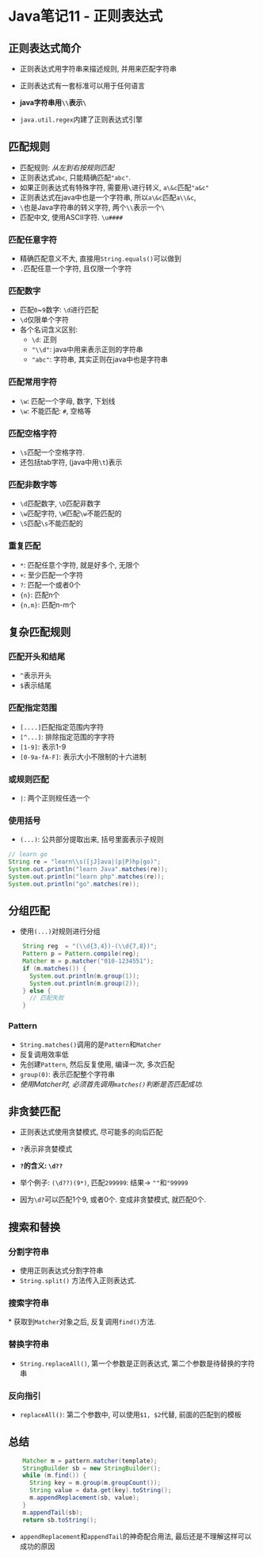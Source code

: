 # Java笔记11 - 正则表达式

## 正则表达式简介

* 正则表达式用字符串来描述规则, 并用来匹配字符串
* 正则表达式有一套标准可以用于任何语言

* **java字符串用`\\`表示`\`**
* `java.util.regex`内建了正则表达式引擎

## 匹配规则

* 匹配规则: *从左到右按规则匹配*
* 正则表达式`abc`, 只能精确匹配`"abc"`.
* 如果正则表达式有特殊字符, 需要用`\`进行转义, `a\&c`匹配`"a&c"`
* 正则表达式在java中也是一个字符串, 所以`a\&c`匹配`a\\&c`,
* `\`也是Java字符串的转义字符, 两个`\\`表示一个`\`
* 匹配中文, 使用ASCII字符. `\u####`

### 匹配任意字符

* 精确匹配意义不大, 直接用`String.equals()`可以做到
* `.`匹配任意一个字符, 且仅限一个字符

### 匹配数字

* 匹配`0`~`9`数字: `\d`进行匹配
* `\d`仅限单个字符
* 各个名词含义区别:
  * `\d`: 正则
  * `"\\d"`: java中用来表示正则的字符串
  * `"abc"`: 字符串, 其实正则在java中也是字符串

### 匹配常用字符

* `\w`: 匹配一个字母, 数字, 下划线
* `\w`: 不能匹配: `#`, 空格等

### 匹配空格字符

* `\s`匹配一个空格字符.
* 还包括tab字符, (java中用`\t`)表示

### 匹配非数字等

* `\d`匹配数字, `\D`匹配非数字
* `\w`匹配字符, `\W`匹配`\w`不能匹配的
* `\S`匹配`\s`不能匹配的

### 重复匹配

* `*`: 匹配任意个字符, 就是好多个, 无限个
* `+`: 至少匹配一个字符
* `?`: 匹配一个或者0个
* `{n}`: 匹配n个
* `{n,m}`: 匹配n-m个

## 复杂匹配规则

### 匹配开头和结尾

* `^`表示开头
* `$`表示结尾

### 匹配指定范围

* `[....]`匹配指定范围内字符
* `[^...]`: 排除指定范围的字字符
* `[1-9]`: 表示1-9
* `[0-9a-fA-F]`: 表示大小不限制的十六进制

### 或规则匹配

* `|`: 两个正则规任选一个

### 使用括号

* `(...)`: 公共部分提取出来, 括号里面表示子规则

```java
// learn go
String re = "learn\\s([jJ]ava|(p|P)hp|go)";
System.out.println("learn Java".matches(re));
System.out.println("learn php".matches(re));
System.out.println("go".matches(re));
```

## 分组匹配

* 使用`(...)`对规则进行分组

```java
    String reg  = "(\\d{3,4})-(\\d{7,8})";
    Pattern p = Pattern.compile(reg);
    Matcher m = p.matcher("010-1234551");
    if (m.matches()) {
      System.out.println(m.group(1));
      System.out.println(m.group(2));
    } else {
      // 匹配失败
    }
```

### Pattern

* `String.matches()`调用的是`Pattern`和`Matcher`
* 反复调用效率低
* 先创建`Pattern`, 然后反复使用, 编译一次, 多次匹配
* `group(0)`: 表示匹配整个字符串
* *使用Matcher时, 必须首先调用`matches()`判断是否匹配成功.*

## 非贪婪匹配

* 正则表达式使用贪婪模式, 尽可能多的向后匹配
* `?`表示非贪婪模式

* **`?`的含义: `\d??`**

* 举个例子: `(\d??)(9*)`, 匹配`299999`: 结果-> `""`和`"99999`
* 因为`\d?`可以匹配1个9, 或者0个.  变成非贪婪模式, 就匹配0个.

## 搜索和替换

### 分割字符串

* 使用正则表达式分割字符串
* `String.split()` 方法传入正则表达式.

### 搜索字符串

* 获取到`Matcher`对象之后, 反复调用`find()`方法.

### 替换字符串

* `String.replaceAll()`, 第一个参数是正则表达式, 第二个参数是待替换的字符串

### 反向指引

* `replaceAll()`: 第二个参数中, 可以使用`$1, $2`代替, 前面的匹配到的模板

## 总结

```java
    Matcher m = pattern.matcher(template);
    StringBuilder sb = new StringBuilder();
    while (m.find()) {
      String key = m.group(m.groupCount());
      String value = data.get(key).toString();
      m.appendReplacement(sb, value);
    }
    m.appendTail(sb);
    return sb.toString();
```

* `appendReplacement`和`appendTail`的神奇配合用法, 最后还是不理解这样可以成功的原因
